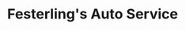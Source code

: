 ---
title: "Festerling's Auto Service"
url: /petoskey/festerlings-auto-service/
shop: car repair
---